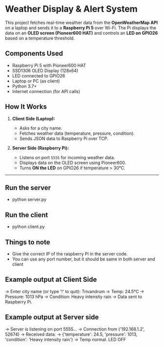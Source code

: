 # Weather Display & Alert System

This project fetches real-time weather data from the **OpenWeatherMap API** on a laptop and sends it to a **Raspberry Pi 5** over Wi-Fi. The Pi displays the data on an **OLED screen (Pioneer600 HAT)** and controls an **LED on GPIO26** based on a temperature threshold.

## Components Used

- Raspberry Pi 5 with Pioneer600 HAT
- SSD1306 OLED Display (128x64)
- LED connected to GPIO26
- Laptop or PC (as client)
- Python 3.7+
- Internet connection (for API calls)

## How It Works

1. **Client Side (Laptop):**
   - Asks for a city name.
   - Fetches weather data (temperature, pressure, condition).
   - Sends JSON data to Raspberry Pi over TCP.

2. **Server Side (Raspberry Pi):**
   - Listens on port `5555` for incoming weather data.
   - Displays data on the OLED screen using Pioneer600.
   - Turns **ON the LED** on GPIO26 if temperature > 30°C.

---

## Run the server
  - python server.py
## Run the client
  - python client.py
## Things to note
  - Give the correct IP of the raspberry Pi in the server code.
  - You can use any port number, but it should be same in both server and client

## Example output at Client Side
  -> Enter city name (or type '!' to quit): Trivandrum
  -> Temp: 24.5°C
  -> Pressure: 1013 hPa
  -> Condition: Heavy intensity rain
  -> Data sent to Raspberry Pi.
## Example output at Server side
  -> Server is listening on port 5555...
  -> Connection from ('192.168.1.2', 52674)
  -> Received data:
  -> {'temperature': 24.5, 'pressure': 1013, 'condition': 'Heavy intensity rain'}
  -> Temp normal. LED OFF




